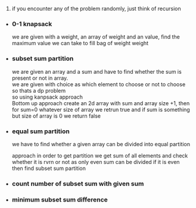 <ol><li>if you encounter any of the problem randomly, just think of recursion</li></ol>
<ul>
<li><h3>0-1 knapsack</h3><p>we are given with a weight, an array of weight and an value, find the maximum value we can take to fill bag of weight weight</p></li><li>
<h3>subset sum partition</h3><p>we are given an array and a sum and have to find whether the sum is present or not in array.<br>
we are given with choice as which element to choose or not to choose so thats a dp problem<br>
so using kanpsack approach<br>
Bottom up approach create an 2d array with sum and array size +1, then for sum=0 whatever size of array we retrun true and if sum is something but size of array is 0 we return false</p></li>
<li><h3>
equal sum partition</h3>
<p>
we have to find whether a given array can be divided into equal partition

approach in order to get partition we get sum of all elements and check whether it is rvrn or not as only even sum can be divided
if it is even then find subset sum partition</p>

</li>
<li><h3>count number of subset sum with given sum</h3><p></p></li>

<li><h3> minimum subset sum difference<h3>
